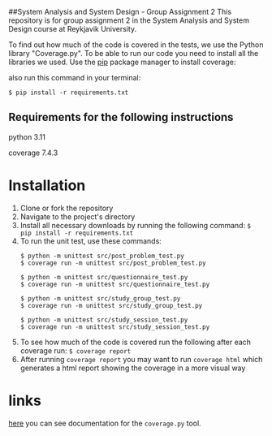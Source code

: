 ##System Analysis and System Design - Group Assignment 2
This repository is for group assignment 2 in the System Analysis and System Design course at Reykjavik University.


To find out how much of the code is covered in the tests, we use the Python library "Coverage.py". 
To be able to run our code you need to install all the libraries we used. Use the [pip](https://pip.pypa.io/en/stable/)  package manager to install coverage:

also run this command in your terminal:
```
$ pip install -r requirements.txt
```

## Requirements for the following instructions
python 3.11 

coverage 7.4.3

# Installation
1. Clone or fork the repository
2. Navigate to the project's directory
3. Install all necessary downloads by running the following command:
     ``` $ pip install -r requirements.txt ```
4. To run the unit test, use these commands:
     ```
     $ python -m unittest src/post_problem_test.py
     $ coverage run -m unittest src/post_problem_test.py
     ```
     ```
     $ python -m unittest src/questionnaire_test.py
     $ coverage run -m unittest src/questionnaire_test.py
     ```
     ```
     $ python -m unittest src/study_group_test.py
     $ coverage run -m unittest src/study_group_test.py
     ```
     ```
     $ python -m unittest src/study_session_test.py
     $ coverage run -m unittest src/study_session_test.py
     ```
5. To see how much of the code is covered run the following after each coverage run:
    ``` $ coverage report ```
6. After running `coverage report` you may want to run `coverage html` which generates a html report showing the coverage in a more visual way

# links
[here](https://coverage.readthedocs.io/en/7.4.4/index.html) you can see documentation for the `coverage.py` tool.

